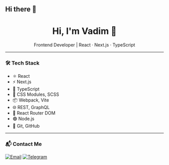 ## Hi there 👋

<h1 align="center">Hi, I'm Vadim 👋</h1>

<p align="center">
  Frontend Developer | React · Next.js · TypeScript
</p>

---

### 🛠️ Tech Stack

- ⚛️ React
- ⚡ Next.js
- 📘 TypeScript
- 🎨 CSS Modules, SCSS
- 📦 Webpack, Vite
- 🌐 REST, GraphQL
- 🔀 React Router DOM
- 🟢 Node.js
- 📁 Git, GitHub

---

### 📬 Contact Me

[![Email](https://img.shields.io/badge/Email-D14836?logo=gmail&logoColor=white&style=for-the-badge)](mailto:hellovados@gmail.com)
[![Telegram](https://img.shields.io/badge/Telegram-26A5E4?logo=telegram&logoColor=white&style=for-the-badge)](https://t.me/hello_iam_vadik)

